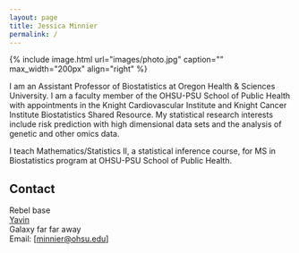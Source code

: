 ```yaml
---
layout: page 
title: Jessica Minnier 
permalink: / 
---
```


{% include image.html url="images/photo.jpg" caption="" max_width="200px" align="right" %} 
 
I am an Assistant Professor of Biostatistics at Oregon Health & Sciences University. I am
a faculty member of the OHSU-PSU School of Public Health with appointments in the Knight
Cardiovascular Institute and Knight Cancer Institute Biostatistics Shared Resource.
My statistical research interests include risk prediction with high dimensional data sets and the
analysis of genetic and other omics data.

I teach Mathematics/Statistics II, a statistical inference course, for MS in Biostatistics program
at OHSU-PSU School of Public Health.

## Contact 
 
Rebel base <br /> 
[Yavin] <br /> 
Galaxy far far away<br /> 
Email: [minnier@ohsu.edu] 
 
 
[Yavin]: https://en.wikipedia.org/wiki/Yavin 
[chewy@rebel.com]: mailto:chewy@rebel.com 